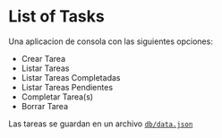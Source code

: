 # List of Tasks

Una aplicacion de consola con las siguientes opciones:

-   Crear Tarea
-   Listar Tareas
-   Listar Tareas Completadas
-   Listar Tareas Pendientes
-   Completar Tarea(s)
-   Borrar Tarea

Las tareas se guardan en un archivo [`db/data.json`](https://github.com/Grover101/Task-Teminal/blob/main/db/data.json)
